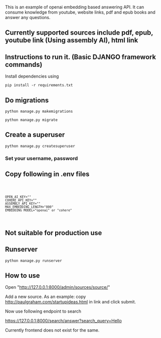 This is an example of openai embedding based answering API. It can consume knowledge from youtube, website links, pdf and epub books and answer any questions.  


## Currently supported sources include pdf, epub, youtube link (Using assembly AI), html link

## Instructions to run it.  (Basic DJANGO framework commands)
 
Install dependencies using

<code>pip install -r requirements.txt</code>


## Do migrations 
<code>python manage.py makemigrations</code> 

<code>python manage.py migrate</code>

## Create a superuser 

<code>python manage.py createsuperuser</code>

### Set your username, password

## Copy following in .env files
<code>

    OPEN_AI_KEY=""
    COHERE_API_KEY=""    
    ASSEMBLY_API_KEY=""
    MAX_EMBEDDING_LENGTH="800"
    EMBEDDING_MODEL="openai" or "cohere"

</code>


## Not suitable for production use
## Runserver

<code>python manage.py runserver</code>

## How to use 

Open "http://127.0.0.1:8000/admin/sources/source/"

Add a new source. As an example: copy http://paulgraham.com/startupideas.html in link and click submit. 

Now use following endpoint to search 

https://127.0.0.1:8000/search/answer?search_query=Hello

Currently frontend does not exist for the same. 
